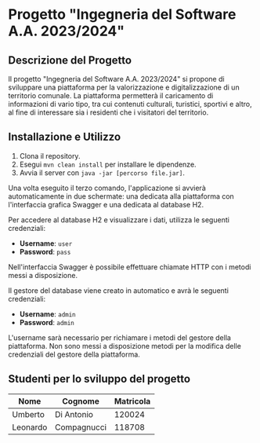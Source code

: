 <!DOCTYPE html>
<html lang="en">
<head>
    <meta charset="UTF-8">
    <meta name="viewport" content="width=device-width, initial-scale=1.0">
    <title>Progetto "Ingegneria del Software A.A. 2023/2024"</title>
</head>
<body>
    <h1>Progetto "Ingegneria del Software A.A. 2023/2024"</h1>
    <h2>Descrizione del Progetto</h2>
    <p>Il progetto "Ingegneria del Software A.A. 2023/2024" si propone di sviluppare una piattaforma per la valorizzazione e digitalizzazione di un territorio comunale. La piattaforma permetterà il caricamento di informazioni di vario tipo, tra cui contenuti culturali, turistici, sportivi e altro, al fine di interessare sia i residenti che i visitatori del territorio.</p>
    <h2>Installazione e Utilizzo</h2>
    <ol>
        <li>Clona il repository.</li>
        <li>Esegui <code>mvn clean install</code> per installare le dipendenze.</li>
        <li>Avvia il server con <code>java -jar [percorso file.jar]</code>.</li>
    </ol>
    <p>Una volta eseguito il terzo comando, l'applicazione si avvierà automaticamente in due schermate: una dedicata alla piattaforma con l'interfaccia grafica Swagger e una dedicata al database H2.</p>
    <p>Per accedere al database H2 e visualizzare i dati, utilizza le seguenti credenziali:</p>
    <ul>
        <li><strong>Username</strong>: <code>user</code></li>
        <li><strong>Password</strong>: <code>pass</code></li>
    </ul>
    <p>Nell'interfaccia Swagger è possibile effettuare chiamate HTTP con i metodi messi a disposizione.</p>
    <p>Il gestore del database viene creato in automatico e avrà le seguenti credenziali:</p>
    <ul>
        <li><strong>Username</strong>: <code>admin</code></li>
        <li><strong>Password</strong>: <code>admin</code></li>
    </ul>
    <p>L'username sarà necessario per richiamare i metodi del gestore della piattaforma. Non sono messi a disposizione metodi per la modifica delle credenziali del gestore della piattaforma.</p>
    <h2>Studenti per lo sviluppo del progetto</h2>
   <table>
    <thead>
        <tr>
            <th>Nome</th>
            <th>Cognome</th>
            <th>Matricola</th>
        </tr>
    </thead>
    <tbody>
        <tr>
            <td>Umberto</td>
            <td>Di Antonio</td>
            <td>120024</td>
        </tr>
        <tr>
            <td>Leonardo</td>
            <td>Compagnucci</td>
            <td>118708</td>
        </tr>
    </tbody>
</table>
</body>
</html>
